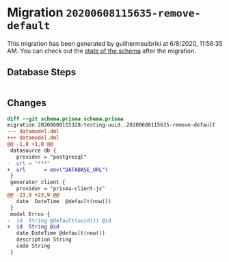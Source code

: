 # Migration `20200608115635-remove-default`

This migration has been generated by guilhermeulbriki at 6/8/2020, 11:56:35 AM.
You can check out the [state of the schema](./schema.prisma) after the migration.

## Database Steps

```sql

```

## Changes

```diff
diff --git schema.prisma schema.prisma
migration 20200608115328-testing-uuid..20200608115635-remove-default
--- datamodel.dml
+++ datamodel.dml
@@ -1,8 +1,8 @@
 datasource db {
   provider = "postgresql"
-  url = "***"
+  url      = env("DATABASE_URL")
 }
 generator client {
   provider = "prisma-client-js"
@@ -23,9 +23,9 @@
   date  DateTime  @default(now())
 }
 model Erros {
-  id  String @default(uuid()) @id
+  id  String @id
   date DateTime @default(now())
   description String
   code String
 }
```


